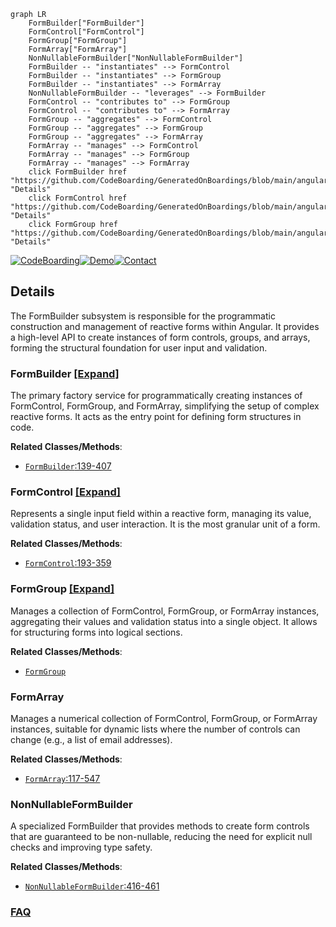 ```mermaid
graph LR
    FormBuilder["FormBuilder"]
    FormControl["FormControl"]
    FormGroup["FormGroup"]
    FormArray["FormArray"]
    NonNullableFormBuilder["NonNullableFormBuilder"]
    FormBuilder -- "instantiates" --> FormControl
    FormBuilder -- "instantiates" --> FormGroup
    FormBuilder -- "instantiates" --> FormArray
    NonNullableFormBuilder -- "leverages" --> FormBuilder
    FormControl -- "contributes to" --> FormGroup
    FormControl -- "contributes to" --> FormArray
    FormGroup -- "aggregates" --> FormControl
    FormGroup -- "aggregates" --> FormGroup
    FormGroup -- "aggregates" --> FormArray
    FormArray -- "manages" --> FormControl
    FormArray -- "manages" --> FormGroup
    FormArray -- "manages" --> FormArray
    click FormBuilder href "https://github.com/CodeBoarding/GeneratedOnBoardings/blob/main/angular/FormBuilder.md" "Details"
    click FormControl href "https://github.com/CodeBoarding/GeneratedOnBoardings/blob/main/angular/FormControl.md" "Details"
    click FormGroup href "https://github.com/CodeBoarding/GeneratedOnBoardings/blob/main/angular/FormGroup.md" "Details"
```

[![CodeBoarding](https://img.shields.io/badge/Generated%20by-CodeBoarding-9cf?style=flat-square)](https://github.com/CodeBoarding/CodeBoarding)[![Demo](https://img.shields.io/badge/Try%20our-Demo-blue?style=flat-square)](https://www.codeboarding.org/demo)[![Contact](https://img.shields.io/badge/Contact%20us%20-%20contact@codeboarding.org-lightgrey?style=flat-square)](mailto:contact@codeboarding.org)

## Details

The FormBuilder subsystem is responsible for the programmatic construction and management of reactive forms within Angular. It provides a high-level API to create instances of form controls, groups, and arrays, forming the structural foundation for user input and validation.

### FormBuilder [[Expand]](./FormBuilder.md)
The primary factory service for programmatically creating instances of FormControl, FormGroup, and FormArray, simplifying the setup of complex reactive forms. It acts as the entry point for defining form structures in code.


**Related Classes/Methods**:

- <a href="https://github.com/angular/angular/blob/main/packages/forms/src/form_builder.ts#L139-L407" target="_blank" rel="noopener noreferrer">`FormBuilder`:139-407</a>


### FormControl [[Expand]](./FormControl.md)
Represents a single input field within a reactive form, managing its value, validation status, and user interaction. It is the most granular unit of a form.


**Related Classes/Methods**:

- <a href="https://github.com/angular/angular/blob/main/packages/forms/src/model/form_control.ts#L193-L359" target="_blank" rel="noopener noreferrer">`FormControl`:193-359</a>


### FormGroup [[Expand]](./FormGroup.md)
Manages a collection of FormControl, FormGroup, or FormArray instances, aggregating their values and validation status into a single object. It allows for structuring forms into logical sections.


**Related Classes/Methods**:

- <a href="https://github.com/angular/angular/blob/main/packages/forms/src/directives/form_interface.ts" target="_blank" rel="noopener noreferrer">`FormGroup`</a>


### FormArray
Manages a numerical collection of FormControl, FormGroup, or FormArray instances, suitable for dynamic lists where the number of controls can change (e.g., a list of email addresses).


**Related Classes/Methods**:

- <a href="https://github.com/angular/angular/blob/main/packages/forms/src/model/form_array.ts#L117-L547" target="_blank" rel="noopener noreferrer">`FormArray`:117-547</a>


### NonNullableFormBuilder
A specialized FormBuilder that provides methods to create form controls that are guaranteed to be non-nullable, reducing the need for explicit null checks and improving type safety.


**Related Classes/Methods**:

- <a href="https://github.com/angular/angular/blob/main/packages/forms/src/form_builder.ts#L416-L461" target="_blank" rel="noopener noreferrer">`NonNullableFormBuilder`:416-461</a>




### [FAQ](https://github.com/CodeBoarding/GeneratedOnBoardings/tree/main?tab=readme-ov-file#faq)